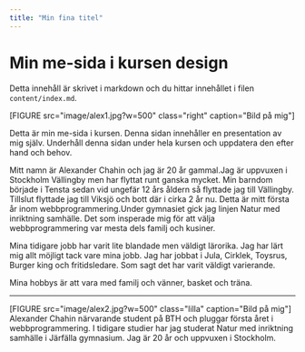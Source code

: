 ```yaml
---
title: "Min fina titel"
---
```

Min me-sida i kursen design
=========================

Detta innehåll är skrivet i markdown och du hittar innehållet i filen `content/index.md`.

[FIGURE src="image/alex1.jpg?w=500" class="right" caption="Bild på mig"]

Detta är min me-sida i kursen. Denna sidan innehåller en presentation av mig själv. Underhåll denna sidan under hela kursen och uppdatera den efter hand och behov.

Mitt namn är Alexander Chahin och jag är 20 år gammal.Jag är uppvuxen i Stockholm Vällingby men har flyttat runt ganska mycket. Min barndom började i Tensta sedan vid ungefär 12 års åldern så flyttade jag till Vällingby. Tillslut flyttade jag till Viksjö och bott där i cirka 2 år nu. Detta är mitt första år inom webbprogrammering.Under gymnasiet gick jag linjen Natur med inriktning samhälle. Det som insperade mig för att välja webbprogrammering var mesta dels familj och kusiner.

Mina tidigare jobb har varit lite blandade men väldigt lärorika. Jag har lärt mig allt möjligt tack vare mina jobb. Jag har jobbat i Jula, Cirklek, Toysrus, Burger king och fritidsledare. Som sagt det har varit väldigt varierande.

Mina hobbys är att vara med familj och vänner, basket och träna.
<hr>
[FIGURE src="image/alex2.jpg?w=500" class="lilla" caption="Bild på mig"]
Alexander Chahin närvarande student på BTH och pluggar första året i webbprogrammering.
I tidigare studier har jag studerat Natur med inriktning samhälle i Järfälla gymnasium.
Jag är 20 år och uppvuxen i Stockholm.
